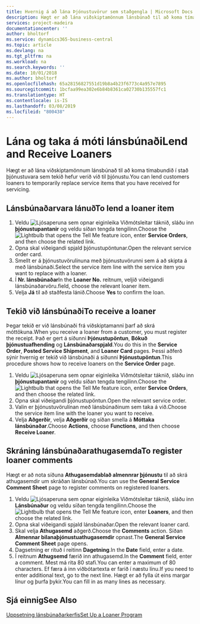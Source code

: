 ```yaml
---
title: Hvernig á að lána Þjónustuvörur sem staðgengla | Microsoft Docs
description: Hægt er að lána viðskiptamönnum lánsbúnað til að koma tímabundið í stað þjónustuvara sem tekið hefur verið við til þjónustu.
services: project-madeira
documentationcenter: ''
author: bholtorf
ms.service: dynamics365-business-central
ms.topic: article
ms.devlang: na
ms.tgt_pltfrm: na
ms.workload: na
ms.search.keywords: ''
ms.date: 10/01/2018
ms.author: bholtorf
ms.openlocfilehash: 65a28156827551d19b8a4b23f6773c4a957e7895
ms.sourcegitcommit: 1bcfaa99ea302e6b84b8361ca02730b135557fc1
ms.translationtype: HT
ms.contentlocale: is-IS
ms.lasthandoff: 03/08/2019
ms.locfileid: "800438"
---
```

# <a name="lend-and-receive-loaners"></a><span data-ttu-id="16557-103">Lána og taka á móti lánsbúnaði</span><span class="sxs-lookup"><span data-stu-id="16557-103">Lend and Receive Loaners</span></span>
<span data-ttu-id="16557-104">Hægt er að lána viðskiptamönnum lánsbúnað til að koma tímabundið í stað þjónustuvara sem tekið hefur verið við til þjónustu.</span><span class="sxs-lookup"><span data-stu-id="16557-104">You can lend customers loaners to temporarily replace service items that you have received for servicing.</span></span>  
  
## <a name="to-lend-a-loaner-item"></a><span data-ttu-id="16557-105">Lánsbúnaðarvara lánuð</span><span class="sxs-lookup"><span data-stu-id="16557-105">To lend a loaner item</span></span>    
1. <span data-ttu-id="16557-106">Veldu ![Ljósaperuna sem opnar eiginleika Viðmótsleitar](media/ui-search/search_small.png "Segðu mér hvað þú vilt gera") táknið, sláðu inn **þjónustupantanir** og veldu síðan tengda tengilinn.</span><span class="sxs-lookup"><span data-stu-id="16557-106">Choose the ![Lightbulb that opens the Tell Me feature](media/ui-search/search_small.png "Tell me what you want to do") icon, enter **Service Orders**, and then choose the related link.</span></span>  
2. <span data-ttu-id="16557-107">Opna skal viðeigandi spjald þjónustupöntunar.</span><span class="sxs-lookup"><span data-stu-id="16557-107">Open the relevant service order card.</span></span>  
3. <span data-ttu-id="16557-108">Smellt er á þjónustuvörulínuna með þjónustuvörunni sem á að skipta á með lánsbúnaði.</span><span class="sxs-lookup"><span data-stu-id="16557-108">Select the service item line with the service item you want to replace with a loaner.</span></span>  
4. <span data-ttu-id="16557-109">Í **Nr. lánsbúnaðar**</span><span class="sxs-lookup"><span data-stu-id="16557-109">In the **Loaner No.**</span></span> <span data-ttu-id="16557-110">reitnum, veljið viðeigandi lánsbúnaðarvöru.</span><span class="sxs-lookup"><span data-stu-id="16557-110">field, choose the relevant loaner item.</span></span>  
5. <span data-ttu-id="16557-111">Velja **Já** til að staðfesta lánið.</span><span class="sxs-lookup"><span data-stu-id="16557-111">Choose **Yes** to confirm the loan.</span></span>  

## <a name="to-receive-a-loaner"></a><span data-ttu-id="16557-112">Tekið við lánsbúnaði</span><span class="sxs-lookup"><span data-stu-id="16557-112">To receive a loaner</span></span>  
<span data-ttu-id="16557-113">Þegar tekið er við lánsbúnaði frá viðskiptamanni þarf að skrá móttökuna.</span><span class="sxs-lookup"><span data-stu-id="16557-113">When you receive a loaner from a customer, you must register the receipt.</span></span> <span data-ttu-id="16557-114">Það er gert á síðunni **Þjónustupöntun**, **Bókuð þjónustuafhending** og **Lánsbúnaðarspjald**.</span><span class="sxs-lookup"><span data-stu-id="16557-114">You do this in the **Service Order**, **Posted Service Shipment**, and **Loaner Card** pages.</span></span> <span data-ttu-id="16557-115">Þessi aðferð sýnir hvernig er tekið við lánsbúnaði á síðunni **Þjónustupöntun**.</span><span class="sxs-lookup"><span data-stu-id="16557-115">This procedure shows how to receive loaners on the **Service Order** page.</span></span>  
  
1. <span data-ttu-id="16557-116">Veldu ![Ljósaperuna sem opnar eiginleika Viðmótsleitar](media/ui-search/search_small.png "Segðu mér hvað þú vilt gera") táknið, sláðu inn **þjónustupantanir** og veldu síðan tengda tengilinn.</span><span class="sxs-lookup"><span data-stu-id="16557-116">Choose the ![Lightbulb that opens the Tell Me feature](media/ui-search/search_small.png "Tell me what you want to do") icon, enter **Service Orders**, and then choose the related link.</span></span>  
2. <span data-ttu-id="16557-117">Opna skal viðeigandi þjónustupöntun.</span><span class="sxs-lookup"><span data-stu-id="16557-117">Open the relevant service order.</span></span>  
3. <span data-ttu-id="16557-118">Valin er þjónustuvörulínan með lánsbúnaðinum sem taka á við.</span><span class="sxs-lookup"><span data-stu-id="16557-118">Choose the service item line with the loaner you want to receive.</span></span>  
4. <span data-ttu-id="16557-119">Velja **Aðgerðir**, velja **Aðgerðir** og síðan smella á **Móttaka lánsbúnaðar**.</span><span class="sxs-lookup"><span data-stu-id="16557-119">Choose **Actions**, choose **Functions**, and then choose **Receive Loaner**.</span></span>  

## <a name="to-register-loaner-comments"></a><span data-ttu-id="16557-120">Skráning lánsbúnaðarathugasemda</span><span class="sxs-lookup"><span data-stu-id="16557-120">To register loaner comments</span></span>  
<span data-ttu-id="16557-121">Hægt er að nota síðuna **Athugasemdablað almennrar þjónustu** til að skrá athugasemdir um skráðan lánsbúnað.</span><span class="sxs-lookup"><span data-stu-id="16557-121">You can use the **General Service Comment Sheet** page to register comments on registered loaners.</span></span>  
  
1. <span data-ttu-id="16557-122">Veldu ![Ljósaperuna sem opnar eiginleika Viðmótsleitar](media/ui-search/search_small.png "Segðu mér hvað þú vilt gera") táknið, sláðu inn **Lánsbúnaður** og veldu síðan tengda tengilinn.</span><span class="sxs-lookup"><span data-stu-id="16557-122">Choose the ![Lightbulb that opens the Tell Me feature](media/ui-search/search_small.png "Tell me what you want to do") icon, enter **Loaners**, and then choose the related link.</span></span>  
2. <span data-ttu-id="16557-123">Opna skal viðeigandi spjald lánsbúnaðar.</span><span class="sxs-lookup"><span data-stu-id="16557-123">Open the relevant loaner card.</span></span>  
3. <span data-ttu-id="16557-124">Skal velja **Athugasemd** aðgerð.</span><span class="sxs-lookup"><span data-stu-id="16557-124">Choose the **Comments** action.</span></span> <span data-ttu-id="16557-125">Síðan **Almennar bilanaþjónustuathugasemdir** opnast.</span><span class="sxs-lookup"><span data-stu-id="16557-125">The **General Service Comment Sheet** page opens.</span></span>  
4. <span data-ttu-id="16557-126">Dagsetning er rituð í reitinn **Dagetning**.</span><span class="sxs-lookup"><span data-stu-id="16557-126">In the **Date** field, enter a date.</span></span>  
5. <span data-ttu-id="16557-127">Í reitnum **Athugsemd** færið inn athugasemd.</span><span class="sxs-lookup"><span data-stu-id="16557-127">In the **Comment** field, enter a comment.</span></span> <span data-ttu-id="16557-128">Mest má rita 80 stafi.</span><span class="sxs-lookup"><span data-stu-id="16557-128">You can enter a maximum of 80 characters.</span></span> <span data-ttu-id="16557-129">Ef færa á inn viðbótartexta er farið í næstu línu.</span><span class="sxs-lookup"><span data-stu-id="16557-129">If you need to enter additional text, go to the next line.</span></span> <span data-ttu-id="16557-130">Hægt er að fylla út eins margar línur og þurfa þykir.</span><span class="sxs-lookup"><span data-stu-id="16557-130">You can fill in as many lines as necessary.</span></span>  
  
## <a name="see-also"></a><span data-ttu-id="16557-131">Sjá einnig</span><span class="sxs-lookup"><span data-stu-id="16557-131">See Also</span></span>  
[<span data-ttu-id="16557-132">Uppsetning lánsbúnaðarkerfis</span><span class="sxs-lookup"><span data-stu-id="16557-132">Set Up a Loaner Program</span></span>](service-how-setup-loaner-program.md)   
